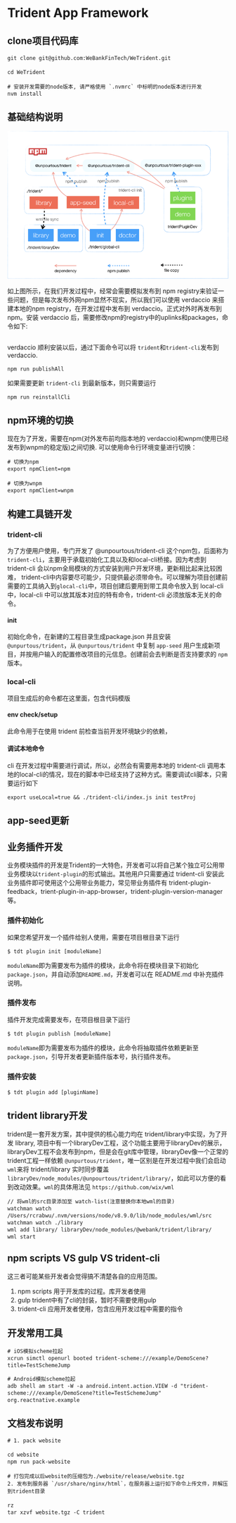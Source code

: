 
# Trident App Framework

## clone项目代码库
``` shell
git clone git@github.com:WeBankFinTech/WeTrident.git

cd WeTrident

# 安装开发需要的node版本, 请严格使用 `.nvmrc` 中标明的node版本进行开发
nvm install
```

## 基础结构说明
![](../assets/images/2019-05-14-14-10-08.png)

如上图所示，在我们开发过程中，经常会需要模拟发布到 npm registry来验证一些问题，但是每次发布外网npm显然不现实，所以我们可以使用 verdaccio 来搭建本地的npm registry，在开发过程中发布到 verdaccio。正式对外时再发布到npm。安装 verdaccio 后，需要修改npm的registry中的uplinks和packages，命令如下: 
```shell

```

verdaccio 顺利安装以后，通过下面命令可以将 `trident`和`trident-cli`发布到 verdaccio. 

```shell
npm run publishAll
```

如果需要更新 `trident-cli` 到最新版本，则只需要运行

```
npm run reinstallCli
```


## npm环境的切换
现在为了开发，需要在npm(对外发布前均指本地的 verdaccio)和wnpm(使用已经发布到wnpm的稳定版)之间切换.
可以使用命令行环境变量进行切换： 

```shell
# 切换为npm 
export npmClient=npm

# 切换为wnpm
export npmClient=wnpm
```

## 构建工具链开发
### trident-cli
为了方便用户使用，专门开发了 @unpourtous/trident-cli 这个npm包，后面称为`trident-cli`，主要用于承载初始化工具以及和local-cli桥接。因为考虑到 trident-cli 会以npm全局模块的方式安装到用户开发环境，更新相比起来比较困难， trident-cli中内容要尽可能少，只提供最必须带命令。可以理解为项目创建前需要的工具纳入到`glocal-cli`中，项目创建后要用到带工具命令放入到 local-cli 中，local-cli 中可以放其版本对应的特有命令，trident-cli 必须放版本无关的命令。

#### init
初始化命令，在新建的工程目录生成package.json 并且安装 `@unpurtous/trident`，从 `@unpurtous/trident` 中复制 `app-seed` 用户生成新项目，并按用户输入的配置修改项目的元信息。创建前会去判断是否支持要求的 `npm` 版本。
### local-cli
项目生成后的命令都在这里面，包含代码模版

#### env check/setup
此命令用于在使用 trident 前检查当前开发环境缺少的依赖，

#### 调试本地命令
cli 在开发过程中需要进行调试，所以，必然会有需要用本地的 trident-cli 调用本地的local-cli的情况，现在的脚本中已经支持了这种方式。需要调试cli脚本，只需要运行如下
```
export useLocal=true && ./trident-cli/index.js init testProj
```

## app-seed更新

## 业务插件开发
业务模块插件的开发是Trident的一大特色，开发者可以将自己某个独立可公用带业务模块以`trident-plugin`的形式输出。其他用户只需要通过 trident-cli 安装此业务插件即可使用这个公用带业务能力，常见带业务插件有 trident-plugin-feedback，trient-plugin-in-app-browser，trident-plugin-version-manager等。


### 插件初始化

如果您希望开发一个插件给别人使用，需要在项目根目录下运行

```
$ tdt plugin init [moduleName]
```

`moduleName`即为需要发布为插件的模块，此命令将在模块目录下初始化`package.json`，并自动添加`README.md`，开发者可以在 README.md 中补充插件说明。

### 插件发布

插件开发完成需要发布，在项目根目录下运行

```
$ tdt plugin publish [moduleName]
```

`moduleName`即为需要发布为插件的模块，此命令将抽取插件依赖更新至`package.json`，引导开发者更新插件版本号，执行插件发布。

### 插件安装

```
$ tdt plugin add [pluginName]
```

## trident library开发
trident是一套开发方案，其中提供的核心能力均在 trident/library中实现，为了开发 library, 项目中有一个libraryDev工程，这个功能主要用于libraryDev的展示，libraryDev工程不会发布到npm，但是会在git库中管理，libraryDev像一个正常的trident工程一样依赖 `@unpurtous/trident`，唯一区别是在开发过程中我们会启动`wml`来将 trident/library 实时同步覆盖 `libraryDev/node_modules/@unpourtous/trident/library/`，如此可以方便的看到改动效果。`wml`的具体用法见 `https://github.com/wix/wml` 

```
// 将wml的src目录添加至 watch-list(注意替换你本地wml的目录)
watchman watch /Users/rcrabwu/.nvm/versions/node/v8.9.0/lib/node_modules/wml/src
watchman watch ./library
wml add library/ libraryDev/node_modules/@webank/trident/library/
wml start
```

## npm scripts VS gulp VS trident-cli
这三者可能某些开发者会觉得搞不清楚各自的应用范围。
1. npm scripts 用于开发库的过程。库开发者使用
1. gulp trident中有了cli的封装，暂时不需要使用gulp
2. trident-cli 应用开发者使用，包含应用开发过程中需要的指令


## 开发常用工具
```shell
# iOS模拟scheme拉起
xcrun simctl openurl booted trident-scheme:///example/DemoScene?title=TestSchemeJump
```

```shell
# Android模拟scheme拉起
adb shell am start -W -a android.intent.action.VIEW -d "trident-scheme:///example/DemoScene?title=TestSchemeJump" org.reactnative.example
```


## 文档发布说明
```shell
# 1. pack website

cd website
npm run pack-website

# 打包完成以后website的压缩包为./website/release/website.tgz
2. 发布到服务器 `/usr/share/nginx/html`，在服务器上运行如下命令上传文件，并解压到trident目录

rz
tar xzvf website.tgz -C trident

```

